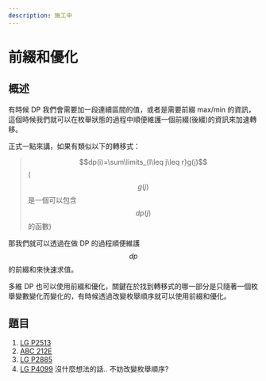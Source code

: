 ```yaml
---
description: 施工中
---
```


# 前綴和優化

## 概述

有時候 DP 我們會需要加一段連續區間的值，或者是需要前綴 max/min 的資訊，這個時候我們就可以在枚舉狀態的過程中順便維護一個前綴\(後綴\)的資訊來加速轉移。

正式一點來講，如果有類似以下的轉移式：

> $$dp(i)=\sum\limits_{l\leq j\leq r}g(j)$$ \($$g(j)$$是一個可以包含$$dp(j)$$的函數\)

那我們就可以透過在做 DP 的過程順便維護$$dp$$的前綴和來快速求值。

多維 DP 也可以使用前綴和優化，關鍵在於找到轉移式的哪一部分是只隨著一個枚舉變數變化而變化的，有時候透過改變枚舉順序就可以使用前綴和優化。

## 題目

1. [LG P2513](https://www.luogu.com.cn/problem/P2513)
2. [ABC 212E](https://atcoder.jp/contests/abc212/tasks/abc212_e)
3. [LG P2885](https://www.luogu.com.cn/problem/P2885)
4. [LG P4099](https://www.luogu.com.cn/problem/P4099) 沒什麼想法的話.. 不妨改變枚舉順序?

